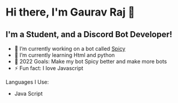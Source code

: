  # Hi there, I'm Gaurav Raj 👋
 ## I'm a Student, and a Discord Bot Developer!
 - 🔭 I’m currently working on a bot called [Spicy](https://spicybot.ml)
 - 🌱 I’m currently learning Html and python
 - 🥅 2022 Goals: Make my bot Spicy better and make more bots
 - ⚡ Fun fact: I love Javascript 

 Languages I Use:
 - Java Script
